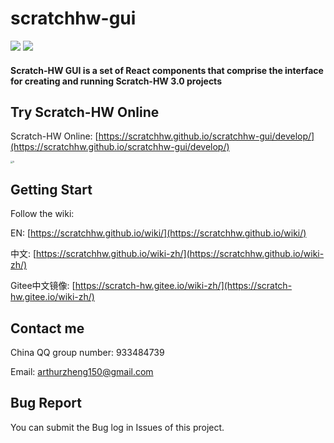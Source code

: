 # scratchhw-gui

![](https://img.shields.io/circleci/build/github/ScratchHW/scratchhw-gui/develop) ![](https://img.shields.io/github/license/ScratchHW/scratch-gui)

#### Scratch-HW GUI is a set of React components that comprise the interface for creating and running Scratch-HW 3.0 projects

## Try Scratch-HW Online

Scratch-HW Online: [https://scratchhw.github.io/scratchhw-gui/develop/](https://scratchhw.github.io/scratchhw-gui/develop/)

<img src="docs\1.png" alt="5" style="zoom:25%;" />

## Getting Start

Follow the wiki:

EN: [https://scratchhw.github.io/wiki/](https://scratchhw.github.io/wiki/)

中文: [https://scratchhw.github.io/wiki-zh/](https://scratchhw.github.io/wiki-zh/)

Gitee中文镜像: [https://scratch-hw.gitee.io/wiki-zh/](https://scratch-hw.gitee.io/wiki-zh/)

## Contact me

China QQ group number: 933484739

Email: arthurzheng150@gmail.com

## Bug Report

You can submit the Bug log in Issues of this project.
